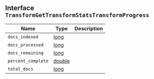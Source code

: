 ## Interface `TransformGetTransformStatsTransformProgress`

| Name | Type | Description |
| - | - | - |
| `docs_indexed` | [long](./long.md) | &nbsp; |
| `docs_processed` | [long](./long.md) | &nbsp; |
| `docs_remaining` | [long](./long.md) | &nbsp; |
| `percent_complete` | [double](./double.md) | &nbsp; |
| `total_docs` | [long](./long.md) | &nbsp; |
